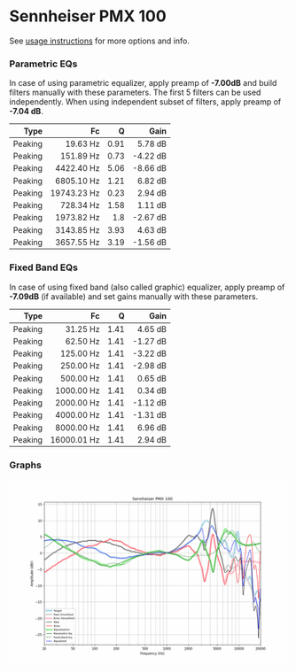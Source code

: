 # Sennheiser PMX 100
See [usage instructions](https://github.com/jaakkopasanen/AutoEq#usage) for more options and info.

### Parametric EQs
In case of using parametric equalizer, apply preamp of **-7.00dB** and build filters manually
with these parameters. The first 5 filters can be used independently.
When using independent subset of filters, apply preamp of **-7.04 dB**.

| Type    | Fc          |    Q | Gain     |
|--------:|------------:|-----:|---------:|
| Peaking | 19.63 Hz    | 0.91 | 5.78 dB  |
| Peaking | 151.89 Hz   | 0.73 | -4.22 dB |
| Peaking | 4422.40 Hz  | 5.06 | -8.66 dB |
| Peaking | 6805.10 Hz  | 1.21 | 6.82 dB  |
| Peaking | 19743.23 Hz | 0.23 | 2.94 dB  |
| Peaking | 728.34 Hz   | 1.58 | 1.11 dB  |
| Peaking | 1973.82 Hz  | 1.8  | -2.67 dB |
| Peaking | 3143.85 Hz  | 3.93 | 4.63 dB  |
| Peaking | 3657.55 Hz  | 3.19 | -1.56 dB |

### Fixed Band EQs
In case of using fixed band (also called graphic) equalizer, apply preamp of **-7.09dB**
(if available) and set gains manually with these parameters.

| Type    | Fc          |    Q | Gain     |
|--------:|------------:|-----:|---------:|
| Peaking | 31.25 Hz    | 1.41 | 4.65 dB  |
| Peaking | 62.50 Hz    | 1.41 | -1.27 dB |
| Peaking | 125.00 Hz   | 1.41 | -3.22 dB |
| Peaking | 250.00 Hz   | 1.41 | -2.98 dB |
| Peaking | 500.00 Hz   | 1.41 | 0.65 dB  |
| Peaking | 1000.00 Hz  | 1.41 | 0.34 dB  |
| Peaking | 2000.00 Hz  | 1.41 | -1.12 dB |
| Peaking | 4000.00 Hz  | 1.41 | -1.31 dB |
| Peaking | 8000.00 Hz  | 1.41 | 6.96 dB  |
| Peaking | 16000.01 Hz | 1.41 | 2.94 dB  |

### Graphs
![](./Sennheiser%20PMX%20100.png)